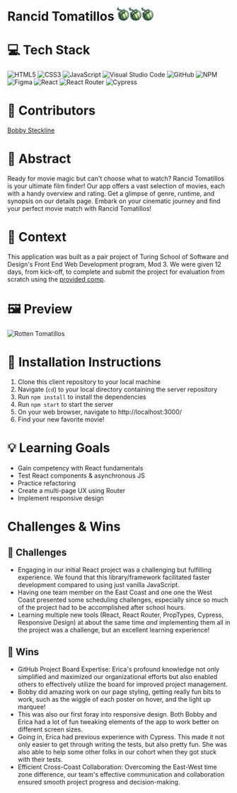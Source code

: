 # Rancid Tomatillos <img src="public/tomatillo-icon.png" height=30px/><img src="public/tomatillo-icon.png" height=30px/><img src="public/tomatillo-icon.png" height=30px/>

<!-- ![Deployed Site]() -->

# 💻 Tech Stack
![HTML5](https://img.shields.io/badge/html5-%23E34F26.svg?style=for-the-badge&logo=html5&logoColor=white)
![CSS3](https://img.shields.io/badge/css3-%231572B6.svg?style=for-the-badge&logo=css3&logoColor=white)
![JavaScript](https://img.shields.io/badge/javascript-%23323330.svg?style=for-the-badge&logo=javascript&logoColor=%23F7DF1E)
![Visual Studio Code](https://img.shields.io/badge/Visual%20Studio%20Code-0078d7.svg?style=for-the-badge&logo=visual-studio-code&logoColor=white)
![GitHub](https://img.shields.io/badge/github-%23121011.svg?style=for-the-badge&logo=github&logoColor=white)
![NPM](https://img.shields.io/badge/NPM-%23CB3837.svg?style=for-the-badge&logo=npm&logoColor=white)
![Figma](https://img.shields.io/badge/figma-%23F24E1E.svg?style=for-the-badge&logo=figma&logoColor=white)
![React](https://img.shields.io/badge/React-20232A?style=for-the-badge&logo=react&logoColor=61DAFB)
![React Router](https://img.shields.io/badge/React_Router-CA4245?style=for-the-badge&logo=react-router&logoColor=white)
![Cypress](https://img.shields.io/badge/Cypress-17202C?logo=cypress&logoColor=fff&style=for-the-badge)

# 🧠 Contributors
[Bobby Steckline](https://github.com/rjsturing)

# 💭 Abstract
Ready for movie magic but can't choose what to watch? Rancid Tomatillos is your ultimate film finder! Our app offers a vast selection of movies, each with a handy overview and rating. Get a glimpse of genre, runtime, and synopsis on our details page. Embark on your cinematic journey and find your perfect movie match with Rancid Tomatillos!  

# 📝 Context
This application was built as a pair project of Turing School of Software and Design's Front End Web Development program, Mod 3. We were given 12 days, from kick-off, to complete and submit the project for evaluation from scratch using the [provided comp](https://frontend.turing.edu/projects/module-3/rancid-tomatillos-v3.html).

# 🖼️ Preview
![Rotten Tomatillos](https://github.com/rjsturing/rancid-tomatillos/assets/135551833/13d929d4-afb4-43b1-9f41-1a6b96d4ed91)

# 🔧 Installation Instructions
1. Clone this client repository to your local machine
2. Navigate (`cd`) to your local directory containing the server repository
3. Run `npm install` to install the dependencies
4. Run `npm start` to start the server
5. On your web browser, navigate to http://localhost:3000/
6. Find your new favorite movie!

# 💡 Learning Goals
- Gain competency with React fundamentals
- Test React components & asynchronous JS
- Practice refactoring
- Create a multi-page UX using Router
- Implement responsive design

# Challenges & Wins
## 🚧 Challenges
- Engaging in our initial React project was a challenging but fulfilling experience. We found that this library/framework facilitated faster development compared to using just vanilla JavaScript.
- Having one team member on the East Coast and one one the West Coast presented some scheduling challenges, especially since so much of the project had to be accomplished after school hours. 
- Learning multiple new tools (React, React Router, PropTypes, Cypress, Responsive Design) at about the same time _and_ implementing them all in the project was a challenge, but an excellent learning experience!

## 🌟 Wins
- GitHub Project Board Expertise: Erica's profound knowledge not only simplified and maximized our organizational efforts but also enabled others to effectively utilize the board for improved project management.
- Bobby did amazing work on our page styling, getting really fun bits to work, such as the wiggle of each poster on hover, and the light up marquee!
- This was also our first foray into responsive design. Both Bobby and Erica had a lot of fun tweaking elements of the app to work better on different screen sizes.
- Going in, Erica had previous experience with Cypress. This made it not only easier to get through writing the tests, but also pretty fun. She was also able to help some other folks in our cohort when they got stuck with their tests.
- Efficient Cross-Coast Collaboration: Overcoming the East-West time zone difference, our team's effective communication and collaboration ensured smooth project progress and decision-making.
